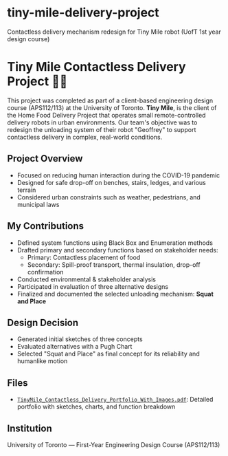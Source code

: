 # tiny-mile-delivery-project
Contactless delivery mechanism redesign for Tiny Mile robot (UofT 1st year design course)

# Tiny Mile Contactless Delivery Project 🤖🍱

This project was completed as part of a client-based engineering design course (APS112/113) at the University of Toronto. **Tiny Mile**, is the client of the Home Food Delivery Project that operates small remote-controlled delivery robots in urban environments. Our team's objective was to redesign the unloading system of their robot "Geoffrey" to support contactless delivery in complex, real-world conditions.

## Project Overview
- Focused on reducing human interaction during the COVID-19 pandemic
- Designed for safe drop-off on benches, stairs, ledges, and various terrain
- Considered urban constraints such as weather, pedestrians, and municipal laws

## My Contributions
- Defined system functions using Black Box and Enumeration methods
- Drafted primary and secondary functions based on stakeholder needs:
  - Primary: Contactless placement of food
  - Secondary: Spill-proof transport, thermal insulation, drop-off confirmation
- Conducted environmental & stakeholder analysis
- Participated in evaluation of three alternative designs
- Finalized and documented the selected unloading mechanism: **Squat and Place**

## Design Decision
- Generated initial sketches of three concepts
- Evaluated alternatives with a Pugh Chart
- Selected "Squat and Place" as final concept for its reliability and humanlike motion

## Files
- [`TinyMile_Contactless_Delivery_Portfolio_With_Images.pdf`](docs/TinyMile_Contactless_Delivery_Portfolio_With_Images.pdf): Detailed portfolio with sketches, charts, and function breakdown

## Institution
University of Toronto — First-Year Engineering Design Course (APS112/113)
